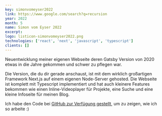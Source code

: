 ```yaml
---
key: simonvomeyser2022
link: https://www.google.com/search?q=recursion
year: 2022
month: 5
name: Simon vom Eyser 2022
excerpt:
logo: listicon-simonvomeyser2022.png
technologies: ['react', 'next', 'javascript', 'typescript']
clients: []
---
```


Neuentwicklung meiner eigenen Webseite deren Gatsby Version von 2020 etwas in die Jahre gekommen und schwer zu pflegen war. 

Die Version, die du dir gerade anschaust, ist mit dem wirklich großartigen Framework Next.js auf einem eigenen Node-Server gehosted. Die Webseite ist komplett mit Typescript implementiert und hat auch kleinere Features bekommen wie einen Inline-Videoplayer für Projekte, eine Suche und eine kleine Infoseite für meinen Blog.

Ich habe den Code bei <a href="https://github.com/simonvomeyser/simonvomeyser.de" target="_blank" rel="noopener noreferrer">GitHub zur Verfügung gestellt</a>, um zu zeigen, wie ich so arbeite :)